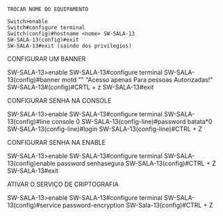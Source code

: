     TROCAR NOME DO EQUIPAMENTO

    Switch>enable
    Switch#configure terminal
    Switch(config)#hostname <nome> SW-SALA-13
    SW-SALA-13(config)#exit 
    SW-SALA-13#exit (saindo dos privilegios)

CONFIGURAR UM BANNER 

SW-SALA-13>enable
SW-SALA-13#configure terminal
SW-SALA-13(config)#banner motd "<texto>" "Acesso apenas Para pessoas Autorizadas!"
SW-SALA-13#(config)#CRTL + z
SW-SALA-13#exit

CONFIGURAR SENHA NA CONSOLE

SW-SALA-13>enable
SW-SALA-13#configure terminal
SW-SALA-13(config)#line console 0
SW-SALA-13(config-line)#password <senha> batata*0
SW-SALA-13(config-line)#login
SW-SALA-13(config-line)#CTRL + Z


CONFIGURAR SENHA NA ENABLE 

SW-SALA-13>enable
SW-SALA-13#configure terminal
SW-SALA-13(config)enable password <senha> senhasegura
SW-SALA-13(config)#CTRL + Z
SW-SALA-13#exit

ATIVAR O SERVIÇO DE CRIPTOGRAFIA 

SW-SALA-13>enable
SW-SALA-13#configure terminal
SW-SALA-13(config)#service password-encryption
SW-Sala-13(config)#CTRL + Z



